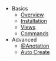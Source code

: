* Basics
  * [Overview](/)
  * [Installation](/Basics/Installation.md)
  * [Views](/Basics/Views.md)
  * [Commands](/Basics/Commands.md)
* Advanced
  * [@Anotation](/Advanced/@Anotation.md)
  * [Auto Create](/Advanced/AutoCreate.md)